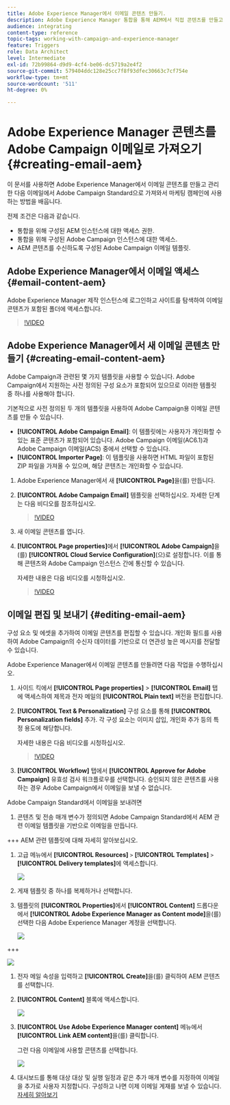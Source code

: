 ```yaml
---
title: Adobe Experience Manager에서 이메일 콘텐츠 만들기.
description: Adobe Experience Manager 통합을 통해 AEM에서 직접 콘텐츠를 만들고 나중에 Adobe Campaign에서 사용할 수 있습니다.
audience: integrating
content-type: reference
topic-tags: working-with-campaign-and-experience-manager
feature: Triggers
role: Data Architect
level: Intermediate
exl-id: 72b99864-d9d9-4cf4-be06-dc5719a2e4f2
source-git-commit: 579404ddc128e25cc7f8f93dfec30663c7cf754e
workflow-type: tm+mt
source-wordcount: '511'
ht-degree: 0%

---
```


# Adobe Experience Manager 콘텐츠를 Adobe Campaign 이메일로 가져오기 {#creating-email-aem}

이 문서를 사용하면 Adobe Experience Manager에서 이메일 콘텐츠를 만들고 관리한 다음 이메일에서 Adobe Campaign Standard으로 가져와서 마케팅 캠페인에 사용하는 방법을 배웁니다.

전제 조건은 다음과 같습니다.

* 통합을 위해 구성된 AEM 인스턴스에 대한 액세스 권한.
* 통합을 위해 구성된 Adobe Campaign 인스턴스에 대한 액세스.
* AEM 콘텐츠를 수신하도록 구성된 Adobe Campaign 이메일 템플릿.

## Adobe Experience Manager에서 이메일 액세스 {#email-content-aem}

Adobe Experience Manager 제작 인스턴스에 로그인하고 사이트를 탐색하여 이메일 콘텐츠가 포함된 폴더에 액세스합니다.

>[!VIDEO](https://video.tv.adobe.com/v/29996)

## Adobe Experience Manager에서 새 이메일 콘텐츠 만들기 {#creating-email-content-aem}

Adobe Campaign과 관련된 몇 가지 템플릿을 사용할 수 있습니다. Adobe Campaign에서 지원하는 사전 정의된 구성 요소가 포함되어 있으므로 이러한 템플릿 중 하나를 사용해야 합니다.

기본적으로 사전 정의된 두 개의 템플릿을 사용하여 Adobe Campaign용 이메일 콘텐츠를 만들 수 있습니다.

* **[!UICONTROL Adobe Campaign Email]**: 이 템플릿에는 사용자가 개인화할 수 있는 표준 콘텐츠가 포함되어 있습니다. Adobe Campaign 이메일(AC6.1)과 Adobe Campaign 이메일(ACS) 중에서 선택할 수 있습니다.
* **[!UICONTROL Importer Page]**: 이 템플릿을 사용하면 HTML 파일이 포함된 ZIP 파일을 가져올 수 있으며, 해당 콘텐츠는 개인화할 수 있습니다.

1. Adobe Experience Manager에서 새 **[!UICONTROL Page]**&#x200B;을(를) 만듭니다.

1. **[!UICONTROL Adobe Campaign Email]** 템플릿을 선택하십시오. 자세한 단계는 다음 비디오를 참조하십시오.

   >[!VIDEO](https://video.tv.adobe.com/v/29997)

1. 새 이메일 콘텐츠를 엽니다.

1. **[!UICONTROL Page properties]**&#x200B;에서 **[!UICONTROL Adobe Campaign]**&#x200B;을(를) **[!UICONTROL Cloud Service Configuration]**(으)로 설정합니다. 이를 통해 콘텐츠와 Adobe Campaign 인스턴스 간에 통신할 수 있습니다.

   자세한 내용은 다음 비디오를 시청하십시오.

   >[!VIDEO](https://video.tv.adobe.com/v/29999)

## 이메일 편집 및 보내기 {#editing-email-aem}

구성 요소 및 에셋을 추가하여 이메일 콘텐츠를 편집할 수 있습니다. 개인화 필드를 사용하여 Adobe Campaign의 수신자 데이터를 기반으로 더 연관성 높은 메시지를 전달할 수 있습니다.

Adobe Experience Manager에서 이메일 콘텐츠를 만들려면 다음 작업을 수행하십시오.

1. 사이드 킥에서 **[!UICONTROL Page properties]** > **[!UICONTROL Email]** 탭에 액세스하여 제목과 전자 메일의 **[!UICONTROL Plain text]** 버전을 편집합니다.

1. **[!UICONTROL Text & Personalization]** 구성 요소를 통해 **[!UICONTROL Personalization fields]** 추가. 각 구성 요소는 이미지 삽입, 개인화 추가 등의 특정 용도에 해당합니다.

   자세한 내용은 다음 비디오를 시청하십시오.

   >[!VIDEO](https://video.tv.adobe.com/v/29998)

1. **[!UICONTROL Workflow]** 탭에서 **[!UICONTROL Approve for Adobe Campaign]** 유효성 검사 워크플로우를 선택합니다. 승인되지 않은 콘텐츠를 사용하는 경우 Adobe Campaign에서 이메일을 보낼 수 없습니다.

Adobe Campaign Standard에서 이메일을 보내려면

1. 콘텐츠 및 전송 매개 변수가 정의되면 Adobe Campaign Standard에서 AEM 관련 이메일 템플릿을 기반으로 이메일을 만듭니다.

+++ AEM 관련 템플릿에 대해 자세히 알아보십시오.

   1. 고급 메뉴에서 **[!UICONTROL Resources]** `>` **[!UICONTROL Templates]** `>` **[!UICONTROL Delivery templates]**&#x200B;에 액세스합니다.

      ![](assets/aem_templates_1.png)

   1. 게재 템플릿 중 하나를 복제하거나 선택합니다.

   1. 템플릿의 **[!UICONTROL Properties]**&#x200B;에서 **[!UICONTROL Content]** 드롭다운에서 **[!UICONTROL Adobe Experience Manager as Content mode]**&#x200B;을(를) 선택한 다음 Adobe Experience Manager 계정을 선택합니다.

      ![](assets/aem_templates_2.png)

+++

   ![](assets/aem_send_1.png)

1. 전자 메일 속성을 입력하고 **[!UICONTROL Create]**&#x200B;을(를) 클릭하여 AEM 콘텐츠를 선택합니다.

1. **[!UICONTROL Content]** 블록에 액세스합니다.

   ![](assets/aem_send_2.png)

1. **[!UICONTROL Use Adobe Experience Manager content]** 메뉴에서 **[!UICONTROL Link AEM content]**&#x200B;을(를) 클릭합니다.

   그런 다음 이메일에 사용할 콘텐츠를 선택합니다.

   ![](assets/aem_send_3.png)

1. 대시보드를 통해 대상 대상 및 실행 일정과 같은 추가 매개 변수를 지정하여 이메일을 추가로 사용자 지정합니다. 구성하고 나면 이제 이메일 게재를 보낼 수 있습니다. [자세히 알아보기](../../sending/using/confirming-the-send.md)

